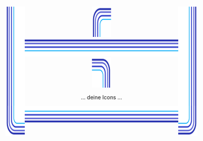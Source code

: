<div align="center">

  <!-- sides zuerst -->
  <img src=".github/assets/edge-left.svg"  align="left"  width="10%" height="262" alt=""><img
       src=".github/assets/edge-right.svg" align="right" width="10%" height="262" alt="">

  <!-- TOP (liegt oben) -->
  <img src=".github/assets/corner-top-left.svg"   align="bottom" width="10%" height="80" alt=""><img
       src=".github/assets/edge-top.svg"          align="bottom" width="80%" height="48" alt=""><img
       src=".github/assets/corner-top-right.svg"  align="bottom" width="10%" height="80" alt="">

  <!-- Inhalt -->
  <div width="80%" align="center">
    … deine Icons …
  </div>

  <!-- BOTTOM zuletzt (liegt oben) -->
  <img src=".github/assets/corner-bottom-left.svg"  align="top" width="10%" height="80" alt=""><img
       src=".github/assets/edge-bottom.svg"         align="top" width="80%" height="48" alt=""><img
       src=".github/assets/corner-bottom-right.svg" align="top" width="10%" height="80" alt="">

  <br clear="both">
</div>

